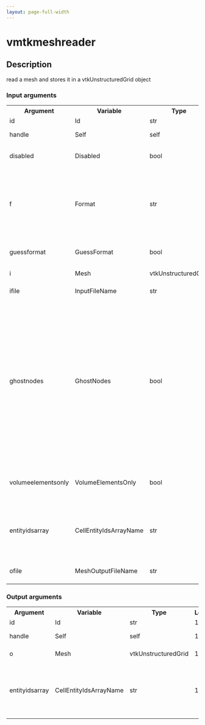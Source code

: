 ```yaml
---
layout: page-full-width
---
```

<h1>vmtkmeshreader</h1>
<h2>Description</h2>
read a mesh and stores it in a vtkUnstructuredGrid object
<h3>Input arguments</h3>
<table class="vmtkscripts">
<tr>
<th>Argument</th><th>Variable</th><th>Type</th><th>Length</th><th>Range</th><th>Default</th><th>Description</th>
</tr>
<tr><td>id</td><td>Id</td><td>str</td><td>1</td><td></td><td>0</td><td>script id</td>
</tr>
<tr><td>handle</td><td>Self</td><td>self</td><td>1</td><td></td><td></td><td>handle to self</td>
</tr>
<tr><td>disabled</td><td>Disabled</td><td>bool</td><td>1</td><td></td><td>0</td><td>disable execution and piping</td>
</tr>
<tr><td>f</td><td>Format</td><td>str</td><td>1</td><td>["vtkxml","vtk","fdneut","ngneut","tecplot","tetgen","gambit"]</td><td></td><td>file format (fdneut - FIDAP neutral format, ngneut - Netgen neutral format)</td>
</tr>
<tr><td>guessformat</td><td>GuessFormat</td><td>bool</td><td>1</td><td></td><td>1</td><td>guess file format from extension</td>
</tr>
<tr><td>i</td><td>Mesh</td><td>vtkUnstructuredGrid</td><td>1</td><td></td><td></td><td>the input mesh</td>
</tr>
<tr><td>ifile</td><td>InputFileName</td><td>str</td><td>1</td><td></td><td></td><td>input file name</td>
</tr>
<tr><td>ghostnodes</td><td>GhostNodes</td><td>bool</td><td>1</td><td></td><td>1</td><td>store all nodes for 9-noded quads, 7-noded triangles, 27-noded hexahedra, 18-noded wedges; otherwise, store them as 8-noded quads, 6-noded triangles, 20-noded hexahedra, 15-noded wedges - fdneut only</td>
</tr>
<tr><td>volumeelementsonly</td><td>VolumeElementsOnly</td><td>bool</td><td>1</td><td></td><td>0</td><td>only read volume elements - fdneut and ngneut</td>
</tr>
<tr><td>entityidsarray</td><td>CellEntityIdsArrayName</td><td>str</td><td>1</td><td></td><td>CellEntityIds</td><td>name of the array where entity ids have to be stored - ngneut and tetgen</td>
</tr>
<tr><td>ofile</td><td>MeshOutputFileName</td><td>str</td><td>1</td><td></td><td></td><td>filename for the default Mesh writer</td>
</tr>
</table>
<h3>Output arguments</h3>
<table class="vmtkscripts">
<tr>
<th>Argument</th><th>Variable</th><th>Type</th><th>Length</th><th>Range</th><th>Default</th><th>Description</th>
</tr>
<tr><td>id</td><td>Id</td><td>str</td><td>1</td><td></td><td>0</td><td>script id</td>
</tr>
<tr><td>handle</td><td>Self</td><td>self</td><td>1</td><td></td><td></td><td>handle to self</td>
</tr>
<tr><td>o</td><td>Mesh</td><td>vtkUnstructuredGrid</td><td>1</td><td></td><td></td><td>the output mesh</td>
</tr>
<tr><td>entityidsarray</td><td>CellEntityIdsArrayName</td><td>str</td><td>1</td><td></td><td>CellEntityIds</td><td>name of the array where entity ids have been stored - ngneut and tetgen</td>
</tr>
</table>

